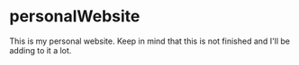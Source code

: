 # personalWebsite
This is my personal website. Keep in mind that this is not finished and I'll be adding to it a lot.
